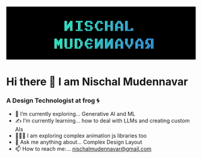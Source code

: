 ![Nischal Mudennavar](./nischalmudennavar.jpg)

# Hi there 👋 I am Nischal Mudennavar
### A Design Technologist at frog 🌀

- 🔭 I’m currently exploring... Generative AI and ML 
- ✍ I’m currently learning... how to deal with LLMs and creating custom AIs 
- 👨🏻‍🎨 I am exploring complex animation js libraries too 
- 💬 Ask me anything about... Complex Design Layout 
- 📫 How to reach me:... nischalmudennavar@gmail.com

